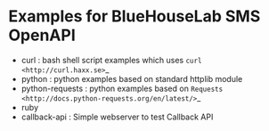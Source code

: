 Examples for BlueHouseLab SMS OpenAPI
=====================================

* curl : bash shell script examples which uses `curl <http://curl.haxx.se>`_
* python : python examples based on standard httplib module
* python-requests : python examples based on `Requests <http://docs.python-requests.org/en/latest/>`_
* ruby
* callback-api : Simple webserver to test Callback API
